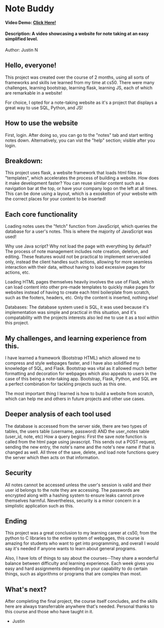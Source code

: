 
# Note Buddy
#### Video Demo:  [Click Here!](https://youtu.be/sNIeox97S0U)
#### Description: A video showcasing a website for note taking at an easy simplified level.
Author: Justin N

## Hello, everyone!

This project was created over the course of 2 months, using all sorts of frameworks and skills ive learned from my time at cs50.
There were many challenges, learning bootstrap, learning flask, learning JS, each of which are remarkable in a website!

For choice, I opted for a note-taking website as it's a project that displays a great way to use SQL, Python, and JS!

## How to use the website

First, login. After doing so, you can go to the "notes" tab and start writing notes down. Alternatively, you can vist the "help" section; visible after you login.

## Breakdown:

This project uses flask, a website framework that loads html files as "templates", which accelerates the process of building a website.
How does it make development faster? You can reuse similar content such as a navigation bar at the top, or have your company logo on the left at all times.
This can be done using a layout, which is a exoskelton of your website with the correct places for your content to be inserted!

## Each core functionality

Loading notes uses the "fetch" function from JavaScript, which queries the database for a user's notes. This is where the majority of JavaScript was used!

Why use Java script? Why not load the page with everything by default?
The process of note management includes note creation, deletion, and editing. These features would not be practical to implement serversided only, instead the client
handles such actions, allowing for more seamless interaction with their data, without having to load excessive pages for actions, etc.

Loading HTML pages themselves heavily involves the use of Flask, which can load content into other pre-made templates to quickly make pages for websites instead of
having to create each html boilerplate from scratch, such as the footers, headers, etc. Only the content is inserted, nothing else!

Databases: The database system used is SQL, it was used because it's implementation was simple and practical in this situation, and it's compatability with
the projects interests also led me to use it as a tool within this project.

## My challenges, and learning experience from this.

I have learned a framework (Bootstrap HTML) which allowed me to compress and style webpages faster, and I have also solidified my knowledge of SQL, and Flask.
Bootstrap was vital as it allowed much better formatting and decoration for webpages which also appeals to users in the case of this being a note-taking app.
Bootstrap, Flask, Python, and SQL are a perfect combination for tackling projects such as this one.

The most important thing I learned is how to build a website from scratch, which can help me and others in future projects and other use cases.

## Deeper analysis of each tool used

The database is accessed from the server side, there are two types of tables, the users table (username, password) AND the user_notes table (user_id, note, etc)
How a query begins: First the save note function is called from the html page using javascript. This sends out a POST request, sending the new entry, the note's name
and the note's new name if that is changed as well. All three of the save, delete, and load note functions query the server which then acts on that information.

## Security

All notes cannot be accessed unless the user's session is valid and their user id belongs to the note they are accessing. The passwords are encrypted along with a
hashing system to ensure leaks cannot prove themselves harmful. Nevertheless, security is a minor concern in a simplistic application such as this.

## Ending

This project was a great conclusion to my learning career at cs50, from the python to C libraries to the entire system of webpages, this course is amazing for students who
want to get into programming, and overall I would say it's needed if anyone wants to learn about general programs.

Also, I have lots of things to say about the courses--They share a wonderful balance between difficulty and learning experience. Each week gives you easy and hard assignments depending
on your capability to do certain things, such as algorithms or programs that are complex than most.

## What's next?

After completing the final project, the course itself concludes, and the skills here are always transferrable anywhere that's needed.
Personal thanks to this course and those who have taught in it.
- Justin
